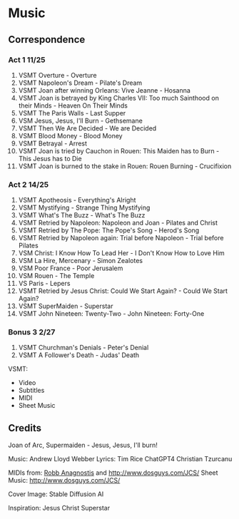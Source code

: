 # Music

## Correspondence

### Act 1 11/25
1. VSMT Overture - Overture
1. VSMT Napoleon's Dream - Pilate's Dream
1. VSMT Joan after winning Orleans: Vive Jeanne - Hosanna
1. VSMT Joan is betrayed by King Charles VII: Too much Sainthood on their Minds - Heaven On Their Minds
1. VSMT The Paris Walls - Last Supper
1. VSM Jesus, Jesus, I'll Burn - Gethsemane
1. VSMT Then We Are Decided - We are Decided
1. VSMT Blood Money - Blood Money
1. VSMT Betrayal - Arrest
1. VSMT Joan is tried by Cauchon in Rouen: This Maiden has to Burn - This Jesus has to Die
1. VSMT Joan is burned to the stake in Rouen: Rouen Burning - Crucifixion

### Act 2 14/25
1. VSMT Apotheosis - Everything's Alright
1. VSMT Mystifying - Strange Thing Mystifying
1. VSMT What's The Buzz - What's The Buzz
1. VSMT Retried by Napoleon: Napoleon and Joan - Pilates and Christ
1. VSMT Retried by The Pope: The Pope's Song - Herod's Song
1. VSMT Retried by Napoleon again: Trial before Napoleon - Trial before Pilates
1. VSM Christ: I Know How To Lead Her - I Don't Know How to Love Him
1. VSM La Hire, Mercenary - Simon Zealotes
1. VSM Poor France - Poor Jerusalem
1. VSM Rouen - The Temple
1. VS  Paris - Lepers
1. VSMT Retried by Jesus Christ: Could We Start Again? - Could We Start Again?
1. VSMT SuperMaiden - Superstar
1. VSMT John Nineteen: Twenty-Two - John Nineteen: Forty-One

### Bonus 3 2/27

1. VSMT Churchman's Denials - Peter's Denial
1. VSMT A Follower's Death - Judas' Death

VSMT:
- Video
- Subtitles
- MIDI
- Sheet Music

## Credits

Joan of Arc, Supermaiden  - Jesus, Jesus, I'll burn!

Music:  Andrew Lloyd Webber
Lyrics:  Tim Rice
         ChatGPT4
         Christian Tzurcanu

MIDIs from: [Robb Anagnostis](mailto:robb@musician.org) and http://www.dosguys.com/JCS/
Sheet Music: http://www.dosguys.com/JCS/


Cover Image: Stable Diffusion AI

Inspiration: Jesus Christ Superstar
